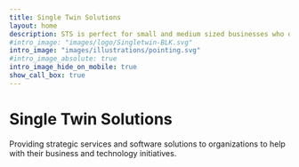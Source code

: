```yaml
---
title: Single Twin Solutions
layout: home
description: STS is perfect for small and medium sized businesses who don't have the time, know-how or resources to manage IT and Linux needs reliably and cost effectively. 
#intro_image: "images/logo/Singletwin-BLK.svg"
intro_image: "images/illustrations/pointing.svg"
#intro_image_absolute: true
intro_image_hide_on_mobile: true
show_call_box: true
---
```


# Single Twin Solutions
Providing strategic services and software solutions to organizations to help with their business and technology initiatives.